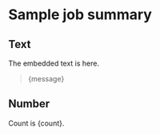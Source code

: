 # Sample job summary


## Text

The embedded text is here.

> {message}

## Number

Count is {count}.
